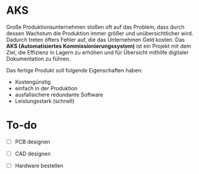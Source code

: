 # AKS

Große Produktionsunternehmen stoßen oft auf das Problem, dass durch dessen Wachstum die Produktion immer größer und unübersichtlicher wird. Dadurch treten öfters Fehler auf, die das Unternehmen Geld kosten.
Das **AKS (Automatisiertes Kommissionierungssystem)** ist ein Projekt mit dem Ziel, die Effizienz in Lagern zu erhöhen und für Übersicht mithilfe digitaler Dokumentation zu führen.


Das fertige Produkt soll folgende Eigenschaften haben:
- Kostengünstig
- einfach in der Produktion
- ausfallsichere redundante Software
- Leistungsstark (schnell)


# To-do
- [ ] PCB designen
- [ ] CAD designen
- [ ] Hardware bestellen

